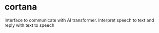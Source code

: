 # cortana
Interface to communicate with AI transformer. Interpret speech to text and reply with text to speech

